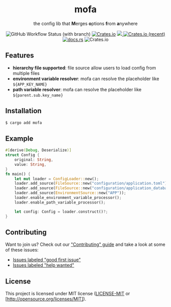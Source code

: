 <div align="center">
    <h1>mofa</h1>
    <p>the config lib that <b>M</b>erges <b>o</b>ptions <b>f</b>rom <b>a</b>nywhere</p>
    <img alt="GitHub Workflow Status (with branch)" src="https://img.shields.io/github/actions/workflow/status/kilerd/mofa/rust.yaml?branch=main">
    <a href="https://crates.io/crates/mofa"><img alt="Crates.io" src="https://img.shields.io/crates/v/mofa"></a>
    <a href="https://codecov.io/gh/kilerd/mofa" >
    <img src="https://codecov.io/gh/kilerd/mofa/branch/main/graph/badge.svg"/>
    </a>
    <a href="https://crates.io/crates/mofa">
    <img alt="Crates.io (recent)" src="https://img.shields.io/crates/dr/mofa"></a>
    <a href="https://docs.rs/mofa"><img alt="docs.rs" src="https://img.shields.io/docsrs/mofa"></a>
    <img alt="Crates.io" src="https://img.shields.io/crates/l/mofa">
</div>

## Features
- **hierarchy file supported**: file source allow users to load config from multiple files
- **environment variable resolver**: mofa can resolve the placeholder like `${APP_KEY_NAME}`
- **path variable resolver**: mofa can resolve the placeholder like `${parent.sub.key_name}`

## Installation
```sh
$ cargo add mofa
```

## Example
```rust
#[derive(Debug, Deserialize)]
struct Config {
    original: String,
    value: String,
}
fn main() {
    let mut loader = ConfigLoader::new();
    loader.add_source(FileSource::new("configuration/application.toml"));
    loader.add_source(FileSource::new("configuration/application_database.toml"));
    loader.add_source(EnvironmentSource::new("APP"));
    loader.enable_environment_variable_processor();
    loader.enable_path_variable_processor();

    let config: Config = loader.construct()?;
}
```

## Contributing
Want to join us? Check out our ["Contributing" guide][contributing] and take a
look at some of these issues:
- [Issues labeled "good first issue"][good-first-issue]
- [Issues labeled "help wanted"][help-wanted]


## License
This project is licensed under MIT license ([LICENSE-MIT](LICENSE-MIT) or [http://opensource.org/licenses/MIT]).


[contributing]: https://github.com/kilerd/mofa/blob/master.github/CONTRIBUTING.md
[good-first-issue]: https://github.com/kilerd/mofa/labels/good%20first%20issue
[help-wanted]: https://github.com/kilerd/mofa/labels/help%20wanted
